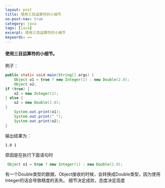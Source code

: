 ```yaml
---
layout: post
title: 使用三目运算符的小细节
no-post-nav: true
category: java
tags: [java]
excerpt: 使用三目运算符的小细节
keywords: ==
---
```



#### 使用三目运算符的小细节。
例子：

```java
public static void main(String[] args) {
    Object o1 = true ? new Integer(1) : new Double(2.0);
    Object o2;
if (true) {
    o2 = new Integer(1);
} else {
    o2 = new Double(2.0);
}
    System.out.print(o1);
    System.out.print(" ");         
    System.out.print(o2);
}

```
输出结果为：
````
1.0 1
````

原因是在执行下面语句时
```java
 Object o1 = true ? new Integer(1) : new Double(2.0);
```
有一个Double类型的数据，Object接收的时候，会转换成Double类型，因为使用Integer的话会导致精度的丢失。
细节决定成败，态度决定高度